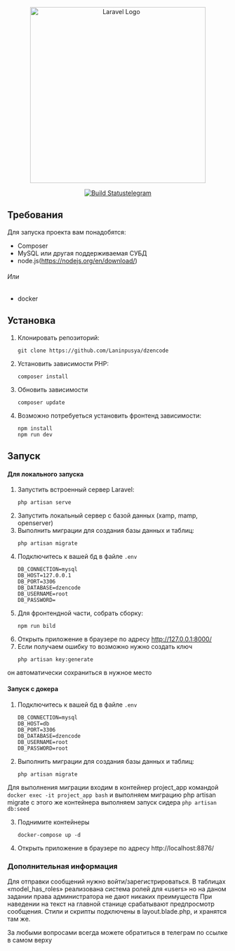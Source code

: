 <p align="center"><a href="https://laravel.com" target="_blank"><img src="https://raw.githubusercontent.com/laravel/art/master/logo-lockup/5%20SVG/2%20CMYK/1%20Full%20Color/laravel-logolockup-cmyk-red.svg" width="400" alt="Laravel Logo"></a></p>

<p align="center">
<a href="https://t.me/dmt_lanin"><img src="https://upload.wikimedia.org/wikipedia/commons/thumb/8/82/Telegram_logo.svg/50px-Telegram_logo.svg.png" alt="Build Status">telegram</a>
</p>

## Требования

Для запуска проекта вам понадобятся:

- Composer
- MySQL или другая поддерживаемая СУБД
- node.js(https://nodejs.org/en/download/)
###### Или
- docker
## Установка

1. Клонировать репозиторий:
   ```
   git clone https://github.com/Laninpusya/dzencode
2. Установить зависимости PHP:
    ```
    composer install
3. Обновить зависимости
    ```
   composer update
4. Возможно потребуеться установить фронтенд зависимости:
    ```
    npm install
    npm run dev
## Запуск
#### Для локального запуска
1. Запустить встроенный сервер Laravel:
    ```
   php artisan serve
2. Запустить локальный сервер с базой данных (xamp, mamp, openserver)
3. Выполнить миграции для создания базы данных и таблиц:
    ```
    php artisan migrate
4. Подключитесь к вашей бд в файле `.env`
    ````
    DB_CONNECTION=mysql
    DB_HOST=127.0.0.1
    DB_PORT=3306
    DB_DATABASE=dzencode
    DB_USERNAME=root
    DB_PASSWORD=
5. Для фронтендной части, собрать сборку:
    ```
    npm run bild
6. Открыть приложение в браузере по адресу http://127.0.0.1:8000/
7. Если получаем ошибку то возможно нужно создать ключ
    ```
    php artisan key:generate
он автоматически сохраниться в нужное место

#### Запуск с докера
1. Подключитесь к вашей бд в файле `.env`
    ```
    DB_CONNECTION=mysql
    DB_HOST=db
    DB_PORT=3306
    DB_DATABASE=dzencode
    DB_USERNAME=root
    DB_PASSWORD=root
2. Выполнить миграции для создания базы данных и таблиц:
    ```
    php artisan migrate
Для выполнения миграции входим в контейнер project_app командой `docker exec -it project_app bash` и выполняем миграцию php artisan migrate с этого же контейнера выполняем запуск cидера `php artisan db:seed`


3. Поднимите контейнеры
    ```
    docker-compose up -d
4. Открыть приложение в браузере по адресу http://localhost:8876/
### Дополнительная информация
Для отправки сообщений нужно войти/зарегистрироваться. В таблицах «model_has_roles» реализована система ролей для «users» но на даном задании права администратора не дают никаких преимуществ
При наведении на текст на главной станице срабатывают предпросмотр сообщения.
Стили и скрипты подключены в layout.blade.php, и хранятся там же.

За любыми вопросами всегда можете обратиться в телеграм по ссылке в самом верху






